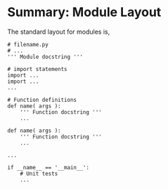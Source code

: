 # Summary: Module Layout

The standard layout for modules is,

    # filename.py
    # ...
    ''' Module docstring '''

    # import statements
    import ...
    import ...
    ...

    # Function definitions
    def name( args ):
        ''' Function docstring '''
        ...

    def name( args ):
        ''' Function docstring '''
        ...

    ...

    if __name__ == '__main__':
        # Unit tests
        ...
